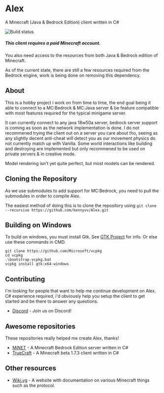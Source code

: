 # Alex
A Minecraft (Java & Bedrock Edition) client written in C# 

![Build status](https://github.com/kennyvv/Alex/workflows/.NET%20Core/badge.svg)

##### This client requires a paid Minecraft account.

You also need access to the resources from both Java & Bedrock edition of Minecraft.

As of the current state, there are still a few resources required from the Bedrock engine, work is being done on removing this dependency.

About
-----

This is a hobby project i work on from time to time, the end goal being it able to connect to a MC:Bedrock & MC:Java server & be feature compatible with most features required for the typical minigame server.

It can currently connect to any java 18w50a server, bedrock server support is coming as soon as the network implementation is done. I do not recommened trying the client out on a server you care about tho, seeing as any slightly decent anti-cheat will detect you as our movement physics do not currently match up with Vanilla. Some world interactions like building and destroying are implemented but only recommened to be used on private servers & in creative mode.

Model rendering isn't yet quite perfect, but most models can be rendered.

Cloning the Repository
----------------------

As we use submodules to add support for MC:Bedrock, you need to pull the submodules in order to compile Alex.

The easiest method of doing this is to clone the repository using ```git clone --recursive https://github.com/kennyvv/Alex.git```

Building on Windows
-------------------

To build on windows, you must install Gtk. See [GTK Project](https://www.gtk.org/download/windows.php) for info. Or else use these commands in CMD.
```
git clone https://github.com/Microsoft/vcpkg
cd vcpkg
.\bootstrap-vcpkg.bat
vcpkg install gtk:x64-windows
```

Contributing
------------

I'm looking for people that want to help me continue development on Alex.  C# experience required, i'd obviously help you setup the client to get started and be there to answer any questions.

* [Discord](https://discord.gg/txaahdU) - Join us on Discord!

Awesome repositories
---------------------

These repositories really helped me create Alex, thanks!

* [MiNET](https://github.com/NiclasOlofsson/MiNET) - A Minecraft Bedrock Edition server written in C#
* [TrueCraft](https://github.com/SirCmpwn/TrueCraft) - A Minecraft beta 1.7.3 client written in C#

Other resources
---------------

* [Wiki.vg](https://wiki.vg/Main_Page) - A website with documentation on various Minecraft things such as the protocol.
